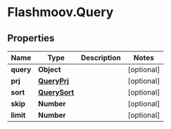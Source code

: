 # Flashmoov.Query

## Properties
Name | Type | Description | Notes
------------ | ------------- | ------------- | -------------
**query** | **Object** |  | [optional] 
**prj** | [**QueryPrj**](QueryPrj.md) |  | [optional] 
**sort** | [**QuerySort**](QuerySort.md) |  | [optional] 
**skip** | **Number** |  | [optional] 
**limit** | **Number** |  | [optional] 


